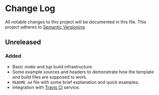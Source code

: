 Change Log
==========

All notable changes to this project will be documented in this file. This project adheres to
[Semantic Versioning](http://semver.org/).

Unreleased
----------

### Added

- Basic *make* and *tup* build infrastructure.
- Some example sources and headers to demonstrate how the template and build files are supposed to work.
- `README.md` file with some brief explanation and quick examples.
- Integration with [Travis CI](https://travis-ci.org/DISTORTEC/distortosTemplateSubfolder) service.
